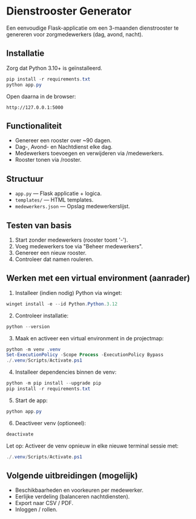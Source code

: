 # Dienstrooster Generator

Een eenvoudige Flask-applicatie om een 3-maanden dienstrooster te genereren voor zorgmedewerkers (dag, avond, nacht).

## Installatie

Zorg dat Python 3.10+ is geïnstalleerd.

```powershell
pip install -r requirements.txt
python app.py
```

Open daarna in de browser:
```
http://127.0.0.1:5000
```

## Functionaliteit
- Genereer een rooster over ~90 dagen.
- Dag-, Avond- en Nachtdienst elke dag.
- Medewerkers toevoegen en verwijderen via /medewerkers.
- Rooster tonen via /rooster.

## Structuur
- `app.py` — Flask applicatie + logica.
- `templates/` — HTML templates.
- `medewerkers.json` — Opslag medewerkerslijst.

## Testen van basis
1. Start zonder medewerkers (rooster toont '-').
2. Voeg medewerkers toe via "Beheer medewerkers".
3. Genereer een nieuw rooster.
4. Controleer dat namen rouleren.

## Werken met een virtual environment (aanrader)

1. Installeer (indien nodig) Python via winget:
```powershell
winget install -e --id Python.Python.3.12
```
2. Controleer installatie:
```powershell
python --version
```
3. Maak en activeer een virtual environment in de projectmap:
```powershell
python -m venv .venv
Set-ExecutionPolicy -Scope Process -ExecutionPolicy Bypass
./.venv/Scripts/Activate.ps1
```
4. Installeer dependencies binnen de venv:
```powershell
python -m pip install --upgrade pip
pip install -r requirements.txt
```
5. Start de app:
```powershell
python app.py
```
6. Deactiveer venv (optioneel):
```powershell
deactivate
```

Let op: Activeer de venv opnieuw in elke nieuwe terminal sessie met:
```powershell
./.venv/Scripts/Activate.ps1
```

## Volgende uitbreidingen (mogelijk)
- Beschikbaarheden en voorkeuren per medewerker.
- Eerlijke verdeling (balanceren nachtdiensten).
- Export naar CSV / PDF.
- Inloggen / rollen.
